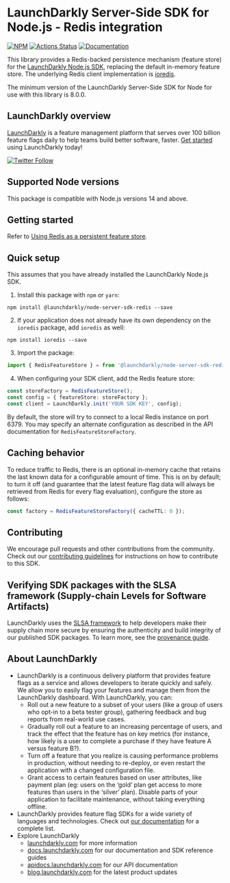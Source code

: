 # LaunchDarkly Server-Side SDK for Node.js - Redis integration

[![NPM][node-redis-npm-badge]][node-redis-npm-link]
[![Actions Status][node-redis-ci-badge]][node-redis-ci]
[![Documentation](https://img.shields.io/static/v1?label=GitHub+Pages&message=API+reference&color=00add8)](https://launchdarkly.github.io/js-core/packages/store/node-server-sdk-redis/docs/)

This library provides a Redis-backed persistence mechanism (feature store) for the [LaunchDarkly Node.js SDK](https://github.com/launchdarkly/js-core/packages/sdk/server-node), replacing the default in-memory feature store. The underlying Redis client implementation is [ioredis](https://github.com/luin/ioredis).

The minimum version of the LaunchDarkly Server-Side SDK for Node for use with this library is 8.0.0.

## LaunchDarkly overview

[LaunchDarkly](https://www.launchdarkly.com) is a feature management platform that serves over 100 billion feature flags daily to help teams build better software, faster. [Get started](https://docs.launchdarkly.com/home/getting-started) using LaunchDarkly today!

[![Twitter Follow](https://img.shields.io/twitter/follow/launchdarkly.svg?style=social&label=Follow&maxAge=2592000)](https://twitter.com/intent/follow?screen_name=launchdarkly)

## Supported Node versions

This package is compatible with Node.js versions 14 and above.

## Getting started

Refer to [Using Redis as a persistent feature store](https://docs.launchdarkly.com/sdk/features/storing-data/redis#nodejs-server-side).

## Quick setup

This assumes that you have already installed the LaunchDarkly Node.js SDK.

1. Install this package with `npm` or `yarn`:

```shell
npm install @launchdarkly/node-server-sdk-redis --save
```

2. If your application does not already have its own dependency on the `ioredis` package, add `ioredis` as well:

```shell
npm install ioredis --save
```

3. Import the package:

```typescript
import { RedisFeatureStore } = from '@launchdarkly/node-server-sdk-redis';
```

4. When configuring your SDK client, add the Redis feature store:

```typescript
const storeFactory = RedisFeatureStore();
const config = { featureStore: storeFactory };
const client = LaunchDarkly.init('YOUR SDK KEY', config);
```

By default, the store will try to connect to a local Redis instance on port 6379. You may specify an alternate configuration as described in the API documentation for `RedisFeatureStoreFactory`.

## Caching behavior

To reduce traffic to Redis, there is an optional in-memory cache that retains the last known data for a configurable amount of time. This is on by default; to turn it off (and guarantee that the latest feature flag data will always be retrieved from Redis for every flag evaluation), configure the store as follows:

```typescript
const factory = RedisFeatureStoreFactory({ cacheTTL: 0 });
```

## Contributing

We encourage pull requests and other contributions from the community. Check out our [contributing guidelines](CONTRIBUTING.md) for instructions on how to contribute to this SDK.

## Verifying SDK packages with the SLSA framework (Supply-chain Levels for Software Artifacts)

LaunchDarkly uses the [SLSA framework](https://slsa.dev/spec/v1.0/about) to help developers make their supply chain more secure by ensuring the authenticity and build integrity of our published SDK packages. To learn more, see the [provenance guide](PROVENANCE.md). 

## About LaunchDarkly

- LaunchDarkly is a continuous delivery platform that provides feature flags as a service and allows developers to iterate quickly and safely. We allow you to easily flag your features and manage them from the LaunchDarkly dashboard. With LaunchDarkly, you can:
  - Roll out a new feature to a subset of your users (like a group of users who opt-in to a beta tester group), gathering feedback and bug reports from real-world use cases.
  - Gradually roll out a feature to an increasing percentage of users, and track the effect that the feature has on key metrics (for instance, how likely is a user to complete a purchase if they have feature A versus feature B?).
  - Turn off a feature that you realize is causing performance problems in production, without needing to re-deploy, or even restart the application with a changed configuration file.
  - Grant access to certain features based on user attributes, like payment plan (eg: users on the ‘gold’ plan get access to more features than users in the ‘silver’ plan). Disable parts of your application to facilitate maintenance, without taking everything offline.
- LaunchDarkly provides feature flag SDKs for a wide variety of languages and technologies. Check out [our documentation](https://docs.launchdarkly.com/sdk) for a complete list.
- Explore LaunchDarkly
  - [launchdarkly.com](https://www.launchdarkly.com/ 'LaunchDarkly Main Website') for more information
  - [docs.launchdarkly.com](https://docs.launchdarkly.com/ 'LaunchDarkly Documentation') for our documentation and SDK reference guides
  - [apidocs.launchdarkly.com](https://apidocs.launchdarkly.com/ 'LaunchDarkly API Documentation') for our API documentation
  - [blog.launchdarkly.com](https://blog.launchdarkly.com/ 'LaunchDarkly Blog Documentation') for the latest product updates

[node-redis-ci-badge]: https://github.com/launchdarkly/js-core/actions/workflows/node-redis.yml/badge.svg
[node-redis-ci]: https://github.com/launchdarkly/js-core/actions/workflows/node-redis.yml
[node-redis-npm-badge]: https://img.shields.io/npm/v/@launchdarkly/node-server-sdk-redis.svg?style=flat-square
[node-redis-npm-link]: https://www.npmjs.com/package/@launchdarkly/node-server-sdk-redis
